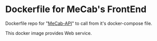 # Dockerfile for MeCab's FrontEnd

Dockerfile repo for "[MeCab-API](https://github.com/KEINOS/mecab-api)" to call from it's docker-compose file.

This docker image provides Web service.
